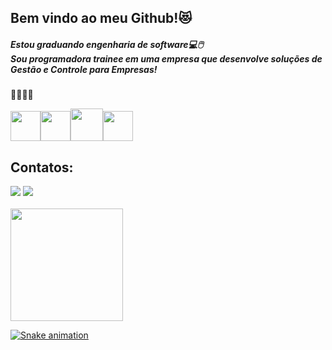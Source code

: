 ## Bem vindo ao meu Github!😻
<h5><i></i>Estou graduando engenharia de software💻🖱️ <br>
Sou programadora trainee em uma empresa que desenvolve soluções de Gestão e Controle para Empresas!</h5></i>👩🏻‍💻💕

<img src="https://cdn.jsdelivr.net/gh/devicons/devicon/icons/php/php-original.svg"  width="48" height="48"/><img src="https://cdn.jsdelivr.net/gh/devicons/devicon/icons/css3/css3-original.svg" width="48" height="48"/><img src="https://cdn.jsdelivr.net/gh/devicons/devicon/icons/git/git-original-wordmark.svg" widht="52" height="52"/><img src="https://cdn.jsdelivr.net/gh/devicons/devicon/icons/github/github-original.svg" widht="48" height="48" /> 

## Contatos:

<div>
<a href="https://www.instagram.com/gineveseng/?next=%2F" target="_blank"><img src="https://img.shields.io/badge/-Instagram-%23E4405F?style=for-the-badge&logo=instagram&logoColor=white" target="_blank"></a>
<a href = "giseleneveseng@gmail.com"><img src="https://img.shields.io/badge/Gmail-D14836?style=for-the-badge&logo=gmail&logoColor=white" target="_blank"></a> </div>
<br>

<div>
  <a href="https://github.com/giseleneveseng">
<img height="180em" src="https://github-readme-stats.vercel.app/api?username=giseleneveseng&show_icons=true&theme=dracula&include_all_commits=true&count_private=true"/>
</div>

![Snake animation](https://github.com/giseleneveseng@gmail.com/giseleneveseng@gmail.com/blob/output/github-contribution-grid-snake.svg)

